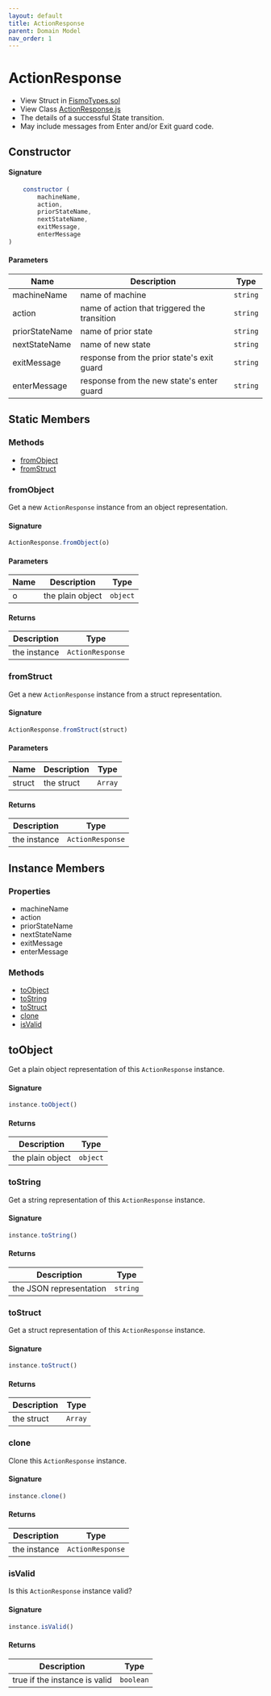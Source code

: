 ```yaml
---
layout: default
title: ActionResponse
parent: Domain Model
nav_order: 1
---
```

# ActionResponse
* View Struct in [FismoTypes.sol](https://github.com/cliffhall/Fismo/blob/main/contracts/domain/FismoTypes.sol#L49)
* View Class [ActionResponse.js](https://github.com/cliffhall/Fismo/blob/main/scripts/domain/entity/ActionResponse.js)
* The details of a successful State transition.
* May include messages from Enter and/or Exit guard code.

## Constructor
#### Signature

```javascript
    constructor (
        machineName, 
        action, 
        priorStateName, 
        nextStateName,
        exitMessage, 
        enterMessage
)
```

#### Parameters

| Name           | Description                                  | Type   |
|----------------|----------------------------------------------|--------|
| machineName    | name of machine                              | `string` |
| action         | name of action that triggered the transition | `string` |
| priorStateName | name of prior state                          | `string` |
| nextStateName  | name of new state                            | `string` |
| exitMessage    | response from the prior state's exit guard   | `string` |
| enterMessage   | response from the new state's enter guard    | `string` |

## Static Members
### Methods
* [fromObject](#fromobject)
* [fromStruct](#fromstruct)

### fromObject
Get a new `ActionResponse` instance from an object representation.

#### Signature
```javascript
ActionResponse.fromObject(o)
```
#### Parameters

| Name     | Description      | Type   |
|----------|------------------|--------|
| o        | the plain object | `object` | 

#### Returns

| Description       | Type           |
|-------------------|----------------|
| the instance | `ActionResponse` | 

### fromStruct
Get a new `ActionResponse` instance from a struct representation.

#### Signature
```javascript
ActionResponse.fromStruct(struct)
```
#### Parameters

| Name   | Description | Type  |
|--------|-------------|-------|
| struct | the struct  | `Array` | 

#### Returns

| Description       | Type           |
|-------------------|----------------|
| the instance | `ActionResponse` |

## Instance Members
### Properties
* machineName
* action
* priorStateName
* nextStateName
* exitMessage
* enterMessage

### Methods
* [toObject](#toobject)
* [toString](#tostring)
* [toStruct](#tostruct)
* [clone](#clone)
* [isValid](#isvalid)

## toObject
Get a plain object representation of this `ActionResponse` instance.

#### Signature
```javascript
instance.toObject()
```

#### Returns

| Description      | Type   |
|------------------|--------|
| the plain object | `object` | 

### toString
Get a string representation of this `ActionResponse` instance.

#### Signature
```javascript
instance.toString()
```

#### Returns

| Description              | Type   |
|--------------------------|--------|
| the JSON representation | `string` | 

### toStruct
Get a struct representation of this `ActionResponse` instance.

#### Signature
```javascript
instance.toStruct()
```

#### Returns

| Description | Type  |
|-------------|-------|
| the struct  | `Array` | 

### clone
Clone this `ActionResponse` instance.

#### Signature
```javascript
instance.clone()
```

#### Returns

| Description  | Type           |
|--------------|----------------|
| the instance | `ActionResponse` | 


### isValid
Is this `ActionResponse` instance valid?

#### Signature
```javascript
instance.isValid()
```

#### Returns

| Description                   | Type    |
|-------------------------------|---------|
| true if the instance is valid | `boolean` | 
